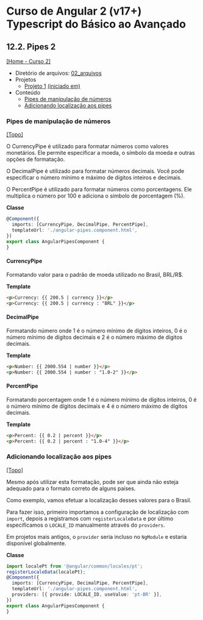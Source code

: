 # Curso de Angular 2 (v17+) Typescript do Básico ao Avançado

## 12.2. Pipes 2
[[Home - Curso 2]](../../README.md#curso-2)<br />

- Diretório de arquivos: [02_arquivos](./02_arquivos/)
- Projetos
  - [Projeto 1](./02_arquivos/) [(iniciado em)](#pipes-de-manipulação-de-números)
- Conteúdo
  - [Pipes de manipulação de números](#pipes-de-manipulação-de-números)
  - [Adicionando localização aos pipes](#adicionando-localização-aos-pipes)

### Pipes de manipulação de números
[[Topo]](#)<br />

O CurrencyPipe é utilizado para formatar números como valores monetários. Ele permite especificar a moeda, o símbolo da moeda e outras opções de formatação.

O DecimalPipe é utilizado para formatar números decimais. Você pode especificar o número mínimo e máximo de dígitos inteiros e decimais.

O PercentPipe é utilizado para formatar números como porcentagens. Ele multiplica o número por 100 e adiciona o símbolo de porcentagem (%).

**Classe**
```typescript
@Component({
  imports: [CurrencyPipe, DecimalPipe, PercentPipe],
  templateUrl: './angular-pipes.component.html',
})
export class AngularPipesComponent {
}
```

#### CurrencyPipe

Formatando valor para o padrão de moeda utilizado no Brasil, BRL/R$.

**Template**
```html
<p>Currency: {{ 200.5 | currency }}</p>
<p>Currency: {{ 200.5 | currency : "BRL" }}</p>
```

#### DecimalPipe

Formatando número onde 1 é o número mínimo de dígitos inteiros, 0 é o número mínimo de dígitos decimais e 2 é o número máximo de dígitos decimais.

**Template**
```html
<p>Number: {{ 2000.554 | number }}</p>
<p>Number: {{ 2000.554 | number : "1.0-2" }}</p>
```

#### PercentPipe

Formatando porcentagem onde 1 é o número mínimo de dígitos inteiros, 0 é o número mínimo de dígitos decimais e 4 é o número máximo de dígitos decimais.

**Template**
```html
<p>Percent: {{ 0.2 | percent }}</p>
<p>Percent: {{ 0.2 | percent : "1.0-4" }}</p>
```

### Adicionando localização aos pipes
[[Topo]](#)<br />

Mesmo após utilizar esta formatação, pode ser que ainda não esteja adequado para o formato correto de alguns países.

Como exemplo, vamos efetuar a localização desses valores para o Brasil.

Para fazer isso, primeiro importamos a configuração de localização com `import`, depois a registramos com `registerLocaleData` e por último especificamos o `LOCALE_ID` manualmente através do `providers`.

Em projetos mais antigos, o `provider` seria incluso no `NgModule` e estaria disponível globalmente.

**Classe**
```typescript
import localePt from '@angular/common/locales/pt';
registerLocaleData(localePt);
@Component({
  imports: [CurrencyPipe, DecimalPipe, PercentPipe],
  templateUrl: './angular-pipes.component.html',
  providers: [{ provide: LOCALE_ID, useValue: 'pt-BR' }],
})
export class AngularPipesComponent {
}
```
